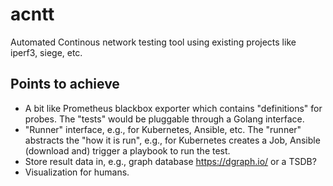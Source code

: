 # acntt

Automated Continous network testing tool using existing projects like iperf3, siege, etc.

## Points to achieve

* A bit like Prometheus blackbox exporter which contains "definitions" for probes. The "tests" would be pluggable through a Golang interface.
* "Runner" interface, e.g., for Kubernetes, Ansible, etc. The "runner" abstracts the "how it is run", e.g., for Kubernetes creates a Job, Ansible (download and) trigger a playbook to run the test.
* Store result data in, e.g., graph database https://dgraph.io/ or a TSDB?
* Visualization for humans.
